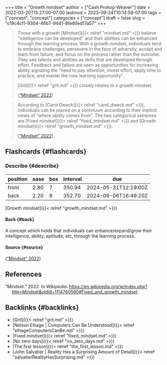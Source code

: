 +++
title = "Growth mindset"
author = ["Cash Prokop-Weaver"]
date = 2022-03-20T15:27:00-07:00
lastmod = 2023-09-24T10:14:58-07:00
tags = ["concept", "concept"]
categories = ["concept"]
draft = false
slug = "c19c4cf1-9304-46b7-9441-8fed0ed17a57"
+++

> Those with a growth [Mindset]({{< relref "mindset.md" >}}) believe "intelligence can be developed" and their abilities can be enhanced through the learning process. With a growth mindset, individuals tend to embrace challenges, persevere in the face of adversity, accept and learn from failure, and focus on the process rather than the outcome. They see talents and abilities as skills that are developed through effort. Feedback and failure are seen as opportunities for increasing ability signaling the "need to pay attention, invest effort, apply time to practice, and master the new learning opportunity".
>
> [Grit]({{< relref "grit.md" >}}) closely relates to a growth mindset.
>
> (<a href="#citeproc_bib_item_1">“Mindset” 2022</a>)

<!--quoteend-->

> According to [Carol Dweck]({{< relref "carol_dweck.md" >}}), individuals can be placed on a continuum according to their implicit views of "where ability comes from". The two categorical extremes are [Fixed mindset]({{< relref "fixed_mindset.md" >}}) and [Growth mindset]({{< relref "growth_mindset.md" >}}).
>
> (<a href="#citeproc_bib_item_1">“Mindset” 2022</a>)


## Flashcards {#flashcards}


### Describe {#describe}

| position | ease | box | interval | due                  |
|----------|------|-----|----------|----------------------|
| front    | 2.80 | 7   | 350.94   | 2024-05-31T12:19:00Z |
| back     | 2.20 | 8   | 352.70   | 2024-09-06T16:49:20Z |

[Growth mindset]({{< relref "growth_mindset.md" >}})


#### Back {#back}

A concept which holds that individuals can enhance/expand/grow their intelligence, ability, aptitude, etc, through the learning process.


#### Source {#source}

(<a href="#citeproc_bib_item_1">“Mindset” 2022</a>)

## References

<style>.csl-entry{text-indent: -1.5em; margin-left: 1.5em;}</style><div class="csl-bib-body">
  <div class="csl-entry"><a id="citeproc_bib_item_1"></a>“Mindset.” 2022. In <i>Wikipedia</i>. <a href="https://en.wikipedia.org/w/index.php?title=Mindset&oldid=1114760560#Fixed_and_growth_mindset">https://en.wikipedia.org/w/index.php?title=Mindset&#38;oldid=1114760560#Fixed_and_growth_mindset</a>.</div>
</div>


## Backlinks {#backlinks}

-   [Grit]({{< relref "grit.md" >}})
-   [Nelson Elhage | Computers Can Be Understood]({{< relref "elhageComputersCanBe.md" >}})
-   [Fixed mindset]({{< relref "fixed_mindset.md" >}})
-   [No zero days]({{< relref "no_zero_days.md" >}})
-   [The first lesson]({{< relref "the_first_lesson.md" >}})
-   [John Salvatier | Reality Has a Surprising Amount of Detail]({{< relref "salvatierRealityHasSurprising.md" >}})
